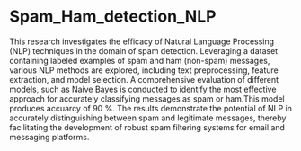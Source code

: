 # Spam_Ham_detection_NLP

This research investigates the efficacy of Natural Language Processing (NLP) techniques in the domain of spam detection. Leveraging a dataset containing labeled examples of spam and ham (non-spam) messages, various NLP methods are explored, including text preprocessing, feature extraction, and model selection. A comprehensive evaluation of different models, such as Naive Bayes is conducted to identify the most effective approach for accurately classifying messages as spam or ham.This model produces accuarcy of 90 %. The results demonstrate the potential of NLP in accurately distinguishing between spam and legitimate messages, thereby facilitating the development of robust spam filtering systems for email and messaging platforms.
